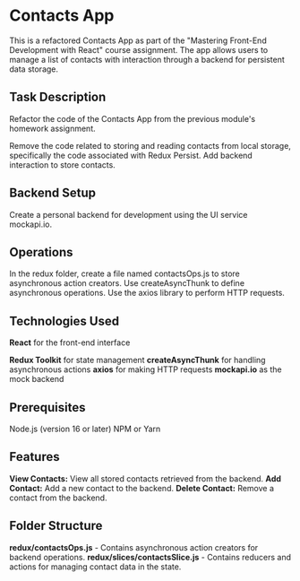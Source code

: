 # Contacts App
This is a refactored Contacts App as part of the "Mastering Front-End Development with React" course assignment. The app allows users to manage a list of contacts with interaction through a backend for persistent data storage.

## Task Description
Refactor the code of the Contacts App from the previous module's homework assignment.

Remove the code related to storing and reading contacts from local storage, specifically the code associated with Redux Persist.
Add backend interaction to store contacts.

## Backend Setup
Create a personal backend for development using the UI service mockapi.io.

## Operations
In the redux folder, create a file named contactsOps.js to store asynchronous action creators.
Use createAsyncThunk to define asynchronous operations.
Use the axios library to perform HTTP requests.

## Technologies Used
**React** for the front-end interface

**Redux Toolkit** for state management
**createAsyncThunk** for handling asynchronous actions
**axios** for making HTTP requests
**mockapi.io** as the mock backend

## Prerequisites
Node.js (version 16 or later)
NPM or Yarn

## Features
**View Contacts:** View all stored contacts retrieved from the backend.
**Add Contact:** Add a new contact to the backend.
**Delete Contact:** Remove a contact from the backend.

## Folder Structure
**redux/contactsOps.js** - Contains asynchronous action creators for backend operations.
**redux/slices/contactsSlice.js** - Contains reducers and actions for managing contact data in the state.
